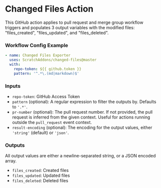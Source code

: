 # Changed Files Action

This GitHub action applies to pull request and merge group workflow triggers and populates 3 output variables with the modified files: "files_created", "files_updated", and "files_deleted".

### Workflow Config Example

```yml
- name: Changed Files Exporter
  uses: ScratchAddons/changed-files@master
  with:
    repo-token: ${{ github.token }}
    pattern: '^.*\.(md|markdown)$'
```

### Inputs

- `repo-token`: GitHub Access Token
- `pattern` (optional): A regular expression to filter the outputs by. Defaults to `'.*'`.
- `pr-number` (optional): The pull request number. If not provided, the pull request is inferred from the given context. Useful for actions running outside the `pull_request` event context.
- `result-encoding` (optional): The encoding for the output values, either `'string'` (default) or `'json'`.

### Outputs

All output values are either a newline-separated string, or a JSON encoded array.

- `files_created`: Created files
- `files_updated`: Updated files
- `files_deleted`: Deleted files
